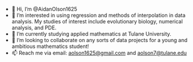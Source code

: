 - 👋 Hi, I’m @AidanOlson1625
- 👀 I’m interested in using regression and methods of interpolation in data analysis. My studies of interest include evolutionary biology, numerical analysis, and PDE.
- 🌱 I’m currently studying applied mathematics at Tulane University.
- 💞️ I’m looking to collaborate on any sorts of data projects for a young and ambitious mathematics student!
- 📫 Reach me via email: aolson1625@gmail.com and aolson7@tulane.edu

<!---
AidanOlson1625/AidanOlson1625 is a ✨ special ✨ repository because its `README.md` (this file) appears on your GitHub profile.
You can click the Preview link to take a look at your changes.
--->
